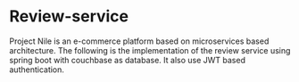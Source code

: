 # Review-service
Project Nile is an e-commerce platform based on microservices based architecture. The following is the implementation of the review service using spring boot with couchbase as database. It also use JWT based authentication.
